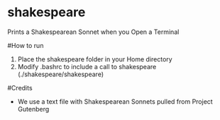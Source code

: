 shakespeare
===========

Prints a Shakespearean Sonnet when you Open a Terminal

#How to run
1. Place the shakespeare folder in your Home directory
2. Modify .bashrc to include a call to shakespeare (./shakespeare/shakespeare)

#Credits
* We use a text file with Shakespearean Sonnets pulled from Project Gutenberg
